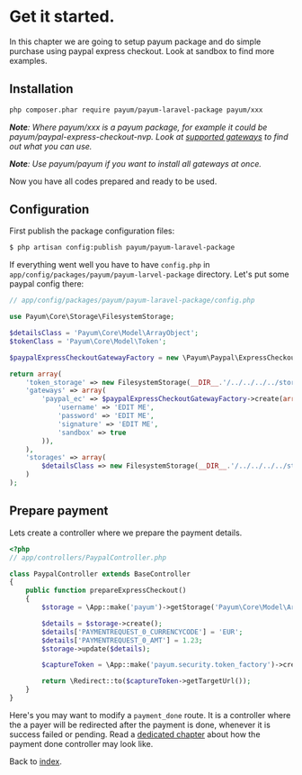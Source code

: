 # Get it started.

In this chapter we are going to setup payum package and do simple purchase using paypal express checkout. 
Look at sandbox to find more examples.

## Installation

```bash
php composer.phar require payum/payum-laravel-package payum/xxx
```

_**Note**: Where payum/xxx is a payum package, for example it could be payum/paypal-express-checkout-nvp. Look at [supported gateways](https://github.com/Payum/Core/blob/master/Resources/docs/supported-gateways.md) to find out what you can use._

_**Note**: Use payum/payum if you want to install all gateways at once._

Now you have all codes prepared and ready to be used.

## Configuration

First publish the package configuration files:

```bash
$ php artisan config:publish payum/payum-laravel-package
```

If everything went well you have to have `config.php` in `app/config/packages/payum/payum-larvel-package` directory. 
Let's put some paypal config there:

```php
// app/config/packages/payum/payum-laravel-package/config.php

use Payum\Core\Storage\FilesystemStorage;

$detailsClass = 'Payum\Core\Model\ArrayObject';
$tokenClass = 'Payum\Core\Model\Token';

$paypalExpressCheckoutGatewayFactory = new \Payum\Paypal\ExpressCheckout\Nvp\PaypalExpressCheckoutGatewayFactory();

return array(
    'token_storage' => new FilesystemStorage(__DIR__.'/../../../../storage/payments', $tokenClass, 'hash'),
    'gateways' => array(
        'paypal_ec' => $paypalExpressCheckoutGatewayFactory->create(array(
            'username' => 'EDIT ME',
            'password' => 'EDIT ME',
            'signature' => 'EDIT ME',
            'sandbox' => true
        )),
    ),
    'storages' => array(
        $detailsClass => new FilesystemStorage(__DIR__.'/../../../../storage/payments', $detailsClass),
    )
);
```

## Prepare payment

Lets create a controller where we prepare the payment details.

```php
<?php
// app/controllers/PaypalController.php

class PaypalController extends BaseController
{
	public function prepareExpressCheckout()
	{
        $storage = \App::make('payum')->getStorage('Payum\Core\Model\ArrayObject');

        $details = $storage->create();
        $details['PAYMENTREQUEST_0_CURRENCYCODE'] = 'EUR';
        $details['PAYMENTREQUEST_0_AMT'] = 1.23;
        $storage->update($details);

        $captureToken = \App::make('payum.security.token_factory')->createCaptureToken('paypal_ec', $details, 'payment_done');

        return \Redirect::to($captureToken->getTargetUrl());
	}
}
```

Here's you may want to modify a `payment_done` route. 
It is a controller where the a payer will be redirected after the payment is done, whenever it is success failed or pending. 
Read a [dedicated chapter](payment_done_controller.md) about how the payment done controller may look like.

Back to [index](index.md).
